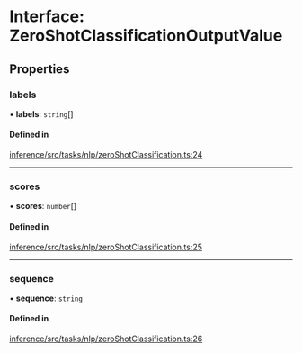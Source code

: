 # Interface: ZeroShotClassificationOutputValue

## Properties

### labels

• **labels**: `string`[]

#### Defined in

[inference/src/tasks/nlp/zeroShotClassification.ts:24](https://github.com/huggingface/huggingface.js/blob/main/packages/inference/src/tasks/nlp/zeroShotClassification.ts#L24)

___

### scores

• **scores**: `number`[]

#### Defined in

[inference/src/tasks/nlp/zeroShotClassification.ts:25](https://github.com/huggingface/huggingface.js/blob/main/packages/inference/src/tasks/nlp/zeroShotClassification.ts#L25)

___

### sequence

• **sequence**: `string`

#### Defined in

[inference/src/tasks/nlp/zeroShotClassification.ts:26](https://github.com/huggingface/huggingface.js/blob/main/packages/inference/src/tasks/nlp/zeroShotClassification.ts#L26)
